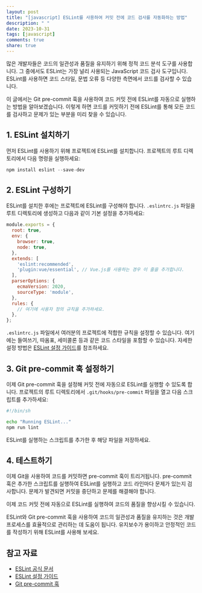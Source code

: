 ```yaml
---
layout: post
title: "[javascript] ESLint를 사용하여 커밋 전에 코드 검사를 자동화하는 방법"
description: " "
date: 2023-10-31
tags: [javascript]
comments: true
share: true
---
```


많은 개발자들은 코드의 일관성과 품질을 유지하기 위해 정적 코드 분석 도구를 사용합니다. 그 중에서도 ESLint는 가장 널리 사용되는 JavaScript 코드 검사 도구입니다. ESLint를 사용하면 코드 스타일, 문법 오류 등 다양한 측면에서 코드를 검사할 수 있습니다.

이 글에서는 Git pre-commit 훅을 사용하여 코드 커밋 전에 ESLint를 자동으로 실행하는 방법을 알아보겠습니다. 이렇게 하면 코드를 커밋하기 전에 ESLint를 통해 모든 코드를 검사하고 문제가 있는 부분을 미리 찾을 수 있습니다.

## 1. ESLint 설치하기

먼저 ESLint를 사용하기 위해 프로젝트에 ESLint를 설치합니다. 프로젝트의 루트 디렉토리에서 다음 명령을 실행하세요:

```javascript
npm install eslint --save-dev
```

## 2. ESLint 구성하기

ESLint를 설치한 후에는 프로젝트에 ESLint를 구성해야 합니다. `.eslintrc.js` 파일을 루트 디렉토리에 생성하고 다음과 같이 기본 설정을 추가하세요:

```javascript
module.exports = {
  root: true,
  env: {
    browser: true,
    node: true,
  },
  extends: [
    'eslint:recommended',
    'plugin:vue/essential', // Vue.js를 사용하는 경우 이 줄을 추가합니다.
  ],
  parserOptions: {
    ecmaVersion: 2020,
    sourceType: 'module',
  },
  rules: {
    // 여기에 사용자 정의 규칙을 추가하세요.
  },
};
```

`.eslintrc.js` 파일에서 여러분의 프로젝트에 적합한 규칙을 설정할 수 있습니다. 여기에는 들여쓰기, 따옴표, 세미콜론 등과 같은 코드 스타일을 포함할 수 있습니다. 자세한 설정 방법은 [ESLint 설정 가이드](https://eslint.org/docs/user-guide/configuring)를 참조하세요.

## 3. Git pre-commit 훅 설정하기

이제 Git pre-commit 훅을 설정해 커밋 전에 자동으로 ESLint를 실행할 수 있도록 합니다. 프로젝트의 루트 디렉토리에서 `.git/hooks/pre-commit` 파일을 열고 다음 스크립트를 추가하세요:

```bash
#!/bin/sh

echo "Running ESLint..."
npm run lint
```

ESLint를 실행하는 스크립트를 추가한 후 해당 파일을 저장하세요.

## 4. 테스트하기

이제 Git을 사용하여 코드를 커밋하면 pre-commit 훅이 트리거됩니다. pre-commit 훅은 추가한 스크립트를 실행하여 ESLint를 실행하고 코드 라인마다 문제가 있는지 검사합니다. 문제가 발견되면 커밋을 중단하고 문제를 해결해야 합니다.

이제 코드 커밋 전에 자동으로 ESLint를 실행하여 코드의 품질을 향상시킬 수 있습니다.

ESLint와 Git pre-commit 훅을 사용하여 코드의 일관성과 품질을 유지하는 것은 개발 프로세스를 효율적으로 관리하는 데 도움이 됩니다. 유지보수가 용이하고 안정적인 코드를 작성하기 위해 ESLint를 사용해 보세요.

## 참고 자료
- [ESLint 공식 문서](https://eslint.org/docs/)
- [ESLint 설정 가이드](https://eslint.org/docs/user-guide/configuring)
- [Git pre-commit 훅](https://git-scm.com/book/en/v2/Customizing-Git-Git-Hooks)